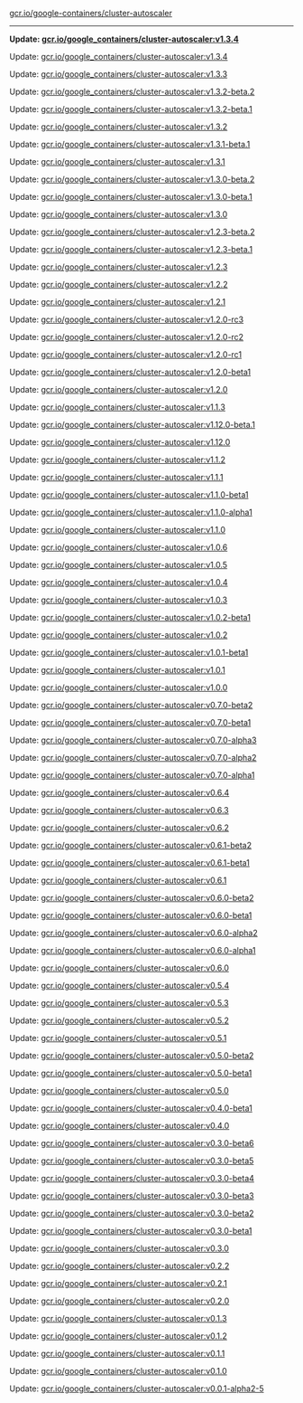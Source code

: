[gcr.io/google-containers/cluster-autoscaler](https://hub.docker.com/r/cruse/cluster-autoscaler/tags/) 

----
**Update: [gcr.io/google_containers/cluster-autoscaler:v1.3.4](https://hub.docker.com/r/cruse/cluster-autoscaler/tags/)**

Update: [gcr.io/google_containers/cluster-autoscaler:v1.3.4](https://hub.docker.com/r/cruse/cluster-autoscaler/tags/)

Update: [gcr.io/google_containers/cluster-autoscaler:v1.3.3](https://hub.docker.com/r/cruse/cluster-autoscaler/tags/)

Update: [gcr.io/google_containers/cluster-autoscaler:v1.3.2-beta.2](https://hub.docker.com/r/cruse/cluster-autoscaler/tags/)

Update: [gcr.io/google_containers/cluster-autoscaler:v1.3.2-beta.1](https://hub.docker.com/r/cruse/cluster-autoscaler/tags/)

Update: [gcr.io/google_containers/cluster-autoscaler:v1.3.2](https://hub.docker.com/r/cruse/cluster-autoscaler/tags/)

Update: [gcr.io/google_containers/cluster-autoscaler:v1.3.1-beta.1](https://hub.docker.com/r/cruse/cluster-autoscaler/tags/)

Update: [gcr.io/google_containers/cluster-autoscaler:v1.3.1](https://hub.docker.com/r/cruse/cluster-autoscaler/tags/)

Update: [gcr.io/google_containers/cluster-autoscaler:v1.3.0-beta.2](https://hub.docker.com/r/cruse/cluster-autoscaler/tags/)

Update: [gcr.io/google_containers/cluster-autoscaler:v1.3.0-beta.1](https://hub.docker.com/r/cruse/cluster-autoscaler/tags/)

Update: [gcr.io/google_containers/cluster-autoscaler:v1.3.0](https://hub.docker.com/r/cruse/cluster-autoscaler/tags/)

Update: [gcr.io/google_containers/cluster-autoscaler:v1.2.3-beta.2](https://hub.docker.com/r/cruse/cluster-autoscaler/tags/)

Update: [gcr.io/google_containers/cluster-autoscaler:v1.2.3-beta.1](https://hub.docker.com/r/cruse/cluster-autoscaler/tags/)

Update: [gcr.io/google_containers/cluster-autoscaler:v1.2.3](https://hub.docker.com/r/cruse/cluster-autoscaler/tags/)

Update: [gcr.io/google_containers/cluster-autoscaler:v1.2.2](https://hub.docker.com/r/cruse/cluster-autoscaler/tags/)

Update: [gcr.io/google_containers/cluster-autoscaler:v1.2.1](https://hub.docker.com/r/cruse/cluster-autoscaler/tags/)

Update: [gcr.io/google_containers/cluster-autoscaler:v1.2.0-rc3](https://hub.docker.com/r/cruse/cluster-autoscaler/tags/)

Update: [gcr.io/google_containers/cluster-autoscaler:v1.2.0-rc2](https://hub.docker.com/r/cruse/cluster-autoscaler/tags/)

Update: [gcr.io/google_containers/cluster-autoscaler:v1.2.0-rc1](https://hub.docker.com/r/cruse/cluster-autoscaler/tags/)

Update: [gcr.io/google_containers/cluster-autoscaler:v1.2.0-beta1](https://hub.docker.com/r/cruse/cluster-autoscaler/tags/)

Update: [gcr.io/google_containers/cluster-autoscaler:v1.2.0](https://hub.docker.com/r/cruse/cluster-autoscaler/tags/)

Update: [gcr.io/google_containers/cluster-autoscaler:v1.1.3](https://hub.docker.com/r/cruse/cluster-autoscaler/tags/)

Update: [gcr.io/google_containers/cluster-autoscaler:v1.12.0-beta.1](https://hub.docker.com/r/cruse/cluster-autoscaler/tags/)

Update: [gcr.io/google_containers/cluster-autoscaler:v1.12.0](https://hub.docker.com/r/cruse/cluster-autoscaler/tags/)

Update: [gcr.io/google_containers/cluster-autoscaler:v1.1.2](https://hub.docker.com/r/cruse/cluster-autoscaler/tags/)

Update: [gcr.io/google_containers/cluster-autoscaler:v1.1.1](https://hub.docker.com/r/cruse/cluster-autoscaler/tags/)

Update: [gcr.io/google_containers/cluster-autoscaler:v1.1.0-beta1](https://hub.docker.com/r/cruse/cluster-autoscaler/tags/)

Update: [gcr.io/google_containers/cluster-autoscaler:v1.1.0-alpha1](https://hub.docker.com/r/cruse/cluster-autoscaler/tags/)

Update: [gcr.io/google_containers/cluster-autoscaler:v1.1.0](https://hub.docker.com/r/cruse/cluster-autoscaler/tags/)

Update: [gcr.io/google_containers/cluster-autoscaler:v1.0.6](https://hub.docker.com/r/cruse/cluster-autoscaler/tags/)

Update: [gcr.io/google_containers/cluster-autoscaler:v1.0.5](https://hub.docker.com/r/cruse/cluster-autoscaler/tags/)

Update: [gcr.io/google_containers/cluster-autoscaler:v1.0.4](https://hub.docker.com/r/cruse/cluster-autoscaler/tags/)

Update: [gcr.io/google_containers/cluster-autoscaler:v1.0.3](https://hub.docker.com/r/cruse/cluster-autoscaler/tags/)

Update: [gcr.io/google_containers/cluster-autoscaler:v1.0.2-beta1](https://hub.docker.com/r/cruse/cluster-autoscaler/tags/)

Update: [gcr.io/google_containers/cluster-autoscaler:v1.0.2](https://hub.docker.com/r/cruse/cluster-autoscaler/tags/)

Update: [gcr.io/google_containers/cluster-autoscaler:v1.0.1-beta1](https://hub.docker.com/r/cruse/cluster-autoscaler/tags/)

Update: [gcr.io/google_containers/cluster-autoscaler:v1.0.1](https://hub.docker.com/r/cruse/cluster-autoscaler/tags/)

Update: [gcr.io/google_containers/cluster-autoscaler:v1.0.0](https://hub.docker.com/r/cruse/cluster-autoscaler/tags/)

Update: [gcr.io/google_containers/cluster-autoscaler:v0.7.0-beta2](https://hub.docker.com/r/cruse/cluster-autoscaler/tags/)

Update: [gcr.io/google_containers/cluster-autoscaler:v0.7.0-beta1](https://hub.docker.com/r/cruse/cluster-autoscaler/tags/)

Update: [gcr.io/google_containers/cluster-autoscaler:v0.7.0-alpha3](https://hub.docker.com/r/cruse/cluster-autoscaler/tags/)

Update: [gcr.io/google_containers/cluster-autoscaler:v0.7.0-alpha2](https://hub.docker.com/r/cruse/cluster-autoscaler/tags/)

Update: [gcr.io/google_containers/cluster-autoscaler:v0.7.0-alpha1](https://hub.docker.com/r/cruse/cluster-autoscaler/tags/)

Update: [gcr.io/google_containers/cluster-autoscaler:v0.6.4](https://hub.docker.com/r/cruse/cluster-autoscaler/tags/)

Update: [gcr.io/google_containers/cluster-autoscaler:v0.6.3](https://hub.docker.com/r/cruse/cluster-autoscaler/tags/)

Update: [gcr.io/google_containers/cluster-autoscaler:v0.6.2](https://hub.docker.com/r/cruse/cluster-autoscaler/tags/)

Update: [gcr.io/google_containers/cluster-autoscaler:v0.6.1-beta2](https://hub.docker.com/r/cruse/cluster-autoscaler/tags/)

Update: [gcr.io/google_containers/cluster-autoscaler:v0.6.1-beta1](https://hub.docker.com/r/cruse/cluster-autoscaler/tags/)

Update: [gcr.io/google_containers/cluster-autoscaler:v0.6.1](https://hub.docker.com/r/cruse/cluster-autoscaler/tags/)

Update: [gcr.io/google_containers/cluster-autoscaler:v0.6.0-beta2](https://hub.docker.com/r/cruse/cluster-autoscaler/tags/)

Update: [gcr.io/google_containers/cluster-autoscaler:v0.6.0-beta1](https://hub.docker.com/r/cruse/cluster-autoscaler/tags/)

Update: [gcr.io/google_containers/cluster-autoscaler:v0.6.0-alpha2](https://hub.docker.com/r/cruse/cluster-autoscaler/tags/)

Update: [gcr.io/google_containers/cluster-autoscaler:v0.6.0-alpha1](https://hub.docker.com/r/cruse/cluster-autoscaler/tags/)

Update: [gcr.io/google_containers/cluster-autoscaler:v0.6.0](https://hub.docker.com/r/cruse/cluster-autoscaler/tags/)

Update: [gcr.io/google_containers/cluster-autoscaler:v0.5.4](https://hub.docker.com/r/cruse/cluster-autoscaler/tags/)

Update: [gcr.io/google_containers/cluster-autoscaler:v0.5.3](https://hub.docker.com/r/cruse/cluster-autoscaler/tags/)

Update: [gcr.io/google_containers/cluster-autoscaler:v0.5.2](https://hub.docker.com/r/cruse/cluster-autoscaler/tags/)

Update: [gcr.io/google_containers/cluster-autoscaler:v0.5.1](https://hub.docker.com/r/cruse/cluster-autoscaler/tags/)

Update: [gcr.io/google_containers/cluster-autoscaler:v0.5.0-beta2](https://hub.docker.com/r/cruse/cluster-autoscaler/tags/)

Update: [gcr.io/google_containers/cluster-autoscaler:v0.5.0-beta1](https://hub.docker.com/r/cruse/cluster-autoscaler/tags/)

Update: [gcr.io/google_containers/cluster-autoscaler:v0.5.0](https://hub.docker.com/r/cruse/cluster-autoscaler/tags/)

Update: [gcr.io/google_containers/cluster-autoscaler:v0.4.0-beta1](https://hub.docker.com/r/cruse/cluster-autoscaler/tags/)

Update: [gcr.io/google_containers/cluster-autoscaler:v0.4.0](https://hub.docker.com/r/cruse/cluster-autoscaler/tags/)

Update: [gcr.io/google_containers/cluster-autoscaler:v0.3.0-beta6](https://hub.docker.com/r/cruse/cluster-autoscaler/tags/)

Update: [gcr.io/google_containers/cluster-autoscaler:v0.3.0-beta5](https://hub.docker.com/r/cruse/cluster-autoscaler/tags/)

Update: [gcr.io/google_containers/cluster-autoscaler:v0.3.0-beta4](https://hub.docker.com/r/cruse/cluster-autoscaler/tags/)

Update: [gcr.io/google_containers/cluster-autoscaler:v0.3.0-beta3](https://hub.docker.com/r/cruse/cluster-autoscaler/tags/)

Update: [gcr.io/google_containers/cluster-autoscaler:v0.3.0-beta2](https://hub.docker.com/r/cruse/cluster-autoscaler/tags/)

Update: [gcr.io/google_containers/cluster-autoscaler:v0.3.0-beta1](https://hub.docker.com/r/cruse/cluster-autoscaler/tags/)

Update: [gcr.io/google_containers/cluster-autoscaler:v0.3.0](https://hub.docker.com/r/cruse/cluster-autoscaler/tags/)

Update: [gcr.io/google_containers/cluster-autoscaler:v0.2.2](https://hub.docker.com/r/cruse/cluster-autoscaler/tags/)

Update: [gcr.io/google_containers/cluster-autoscaler:v0.2.1](https://hub.docker.com/r/cruse/cluster-autoscaler/tags/)

Update: [gcr.io/google_containers/cluster-autoscaler:v0.2.0](https://hub.docker.com/r/cruse/cluster-autoscaler/tags/)

Update: [gcr.io/google_containers/cluster-autoscaler:v0.1.3](https://hub.docker.com/r/cruse/cluster-autoscaler/tags/)

Update: [gcr.io/google_containers/cluster-autoscaler:v0.1.2](https://hub.docker.com/r/cruse/cluster-autoscaler/tags/)

Update: [gcr.io/google_containers/cluster-autoscaler:v0.1.1](https://hub.docker.com/r/cruse/cluster-autoscaler/tags/)

Update: [gcr.io/google_containers/cluster-autoscaler:v0.1.0](https://hub.docker.com/r/cruse/cluster-autoscaler/tags/)

Update: [gcr.io/google_containers/cluster-autoscaler:v0.0.1-alpha2-5](https://hub.docker.com/r/cruse/cluster-autoscaler/tags/)

